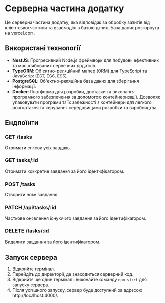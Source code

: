 # Серверна частина додатку

Це серверна частина додатку, яка відповідає за обробку запитів від клієнтської частини та взаємодію з базою даних. База даних розгорнута на vercel.com.

## Використані технології

- **NestJS**: Прогресивний Node.js фреймворк для побудови ефективних та масштабованих серверних додатків.
- **TypeORM**: Об'єктно-реляційний мапер (ORM) для TypeScript та JavaScript (ES7, ES6, ES5).
- **PostgreSQL**: Об'єктно-реляційна база даних для зберігання інформації.
- **Docker**: Платформа для розробки, доставки та виконання програмного забезпечення за допомогою контейнеризації. Дозволяє упаковувати програми та їх залежності в контейнери для легкого розгортання та керування середовищами розробки та виробництва.

## Ендпоїнти

### GET /tasks
Отримати список усіх завдань.

### GET tasks/:id
Отримати конкретне завдання за його ідентифікатором.

### POST /tasks
Створити нове завдання.

### PATCH /api/tasks/:id
Часткове оновлення існуючого завдання за його ідентифікатором.

### DELETE /tasks/:id
Видалити завдання за його ідентифікатором.

## Запуск сервера

1. Відкрийте термінал.
2. Перейдіть до директорії, де знаходиться серверний код.
3. Відкрийте ще один термінал і виконайте команду `npm start` для запуску сервера.
4. Після успішного запуску, сервер буде доступний за адресою http://localhost:4000/.
